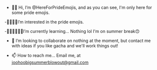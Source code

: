 - 👋🏼 Hi, I’m @HereForPrideEmojis, and as you can see, I'm only here for some pride emojis.

-👱🏻‍♀️👀I’m interested in the pride emojis.

-🧘🏼‍♀️👩🏼‍🏫I’m currently learning... Nothing lol I'm on summer break🙃

- 🥲 I’m looking to collaborate on nothing at the moment, but contact me with ideas if you like gacha and we'll work things out!

- 📫 How to reach me... Email me, at joohoobigsummerblowout@gmail.com

<!---
HereForPrideEmojis/HereForPrideEmojis is a ✨ special ✨ repository because its `README.md` (this file) appears on your GitHub profile.
You can click the Preview link to take a look at your changes.
--->
